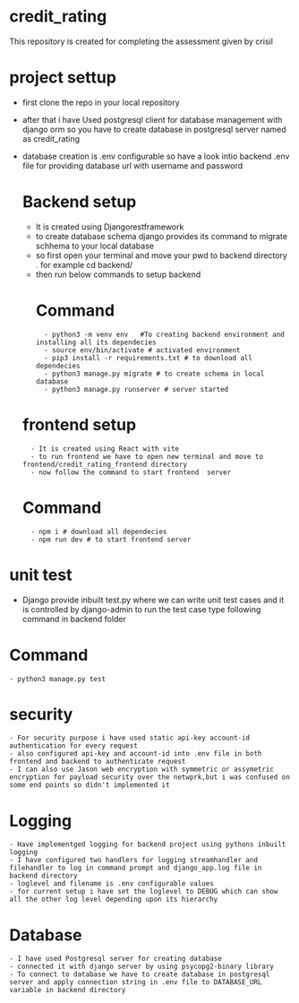 # credit_rating
This repository is created for completing the assessment given by crisil


# project settup
- first clone the repo in your local repository
- after that i have Used postgresql client for database management with django orm so you have to create database in postgresql server named as credit_rating
- database creation is .env configurable so have a look intio backend .env file for providing database url with username and password
    
    # Backend setup
    - It is created using Djangorestframework
    - to create database schema django provides its command to migrate schhema to your local database
    - so first open your terminal and move your pwd to backend directory . for example cd backend/
    - then run below commands to setup backend 
        # Command
            - python3 -m venv env   #To creating backend environment and installing all its dependecies
            - source env/bin/activate # activated environment
            - pip3 install -r requirements.txt # to download all dependecies
            - python3 manage.py migrate # to create schema in local database
            - python3 manage.py runserver # server started

    # frontend setup
        - It is created using React with vite 
        - to run frontend we have to open new terminal and move to frontend/credit_rating_frontend directory
        - now follow the command to start frontend  server
    # Command
        - npm i # download all dependecies
        - npm run dev # to start frontend server

# unit test
- Django provide inbuilt test.py where we can write unit test cases and it is controlled by django-admin to run the test case type following command in backend folder
# Command
    - python3 manage.py test

# security
    - For security purpose i have used static api-key account-id authentication for every request 
    - also configured api-key and account-id into .env file in both frontend and backend to authenticate request 
    - I can also use Jason web encryption with symmetric or assymetric encryption for payload security over the netwprk,but i was confused on some end points so didn't implemented it

# Logging
    - Have implementged logging for backend project using pythons inbuilt logging 
    - I have configured two handlers for logging streamhandler and filehandler to log in command prompt and django_app.log file in backend directory
    - loglevel and filename is .env configurable values 
    - for current setup i have set the loglevel to DEBUG which can show all the other log level depending upon its hierarchy 

# Database
    - I have used Postgresql server for creating database
    - connected it with django server by using psycopg2-binary library
    - To connect to database we have to create database in postgresql server and apply connection string in .env file to DATABASE_URL variable in backend directory
    